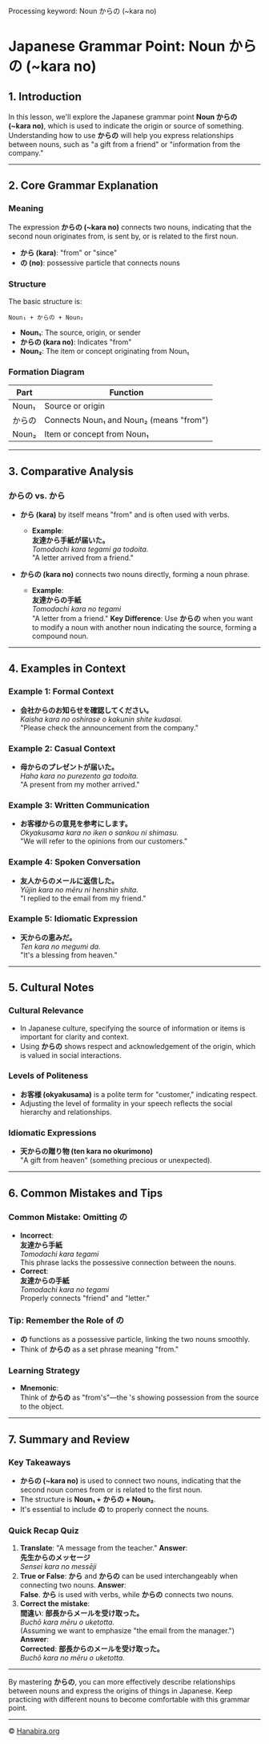 Processing keyword: Noun からの (~kara no)
# Japanese Grammar Point: Noun からの (~kara no)

## 1. Introduction
In this lesson, we'll explore the Japanese grammar point **Noun からの (~kara no)**, which is used to indicate the origin or source of something. Understanding how to use **からの** will help you express relationships between nouns, such as "a gift from a friend" or "information from the company."

---
## 2. Core Grammar Explanation
### Meaning
The expression **からの (~kara no)** connects two nouns, indicating that the second noun originates from, is sent by, or is related to the first noun.
- **から (kara)**: "from" or "since"
- **の (no)**: possessive particle that connects nouns
### Structure
The basic structure is:
```plaintext
Noun₁ + からの + Noun₂
```
- **Noun₁**: The source, origin, or sender
- **からの (kara no)**: Indicates "from"
- **Noun₂**: The item or concept originating from Noun₁
### Formation Diagram
| Part      | Function                              |
|-----------|---------------------------------------|
| Noun₁     | Source or origin                      |
| からの     | Connects Noun₁ and Noun₂ (means "from") |
| Noun₂     | Item or concept from Noun₁            |
---
## 3. Comparative Analysis
### **からの** vs. **から**
- **から (kara)** by itself means "from" and is often used with verbs.
  
  - **Example**:  
    **友達から手紙が届いた。**  
    *Tomodachi kara tegami ga todoita.*  
    "A letter arrived from a friend."
- **からの (kara no)** connects two nouns directly, forming a noun phrase.
  
  - **Example**:  
    **友達からの手紙**  
    *Tomodachi kara no tegami*  
    "A letter from a friend."
**Key Difference**: Use **からの** when you want to modify a noun with another noun indicating the source, forming a compound noun.
---
## 4. Examples in Context
### Example 1: Formal Context
- **会社からのお知らせを確認してください。**  
  *Kaisha kara no oshirase o kakunin shite kudasai.*  
  "Please check the announcement from the company."
### Example 2: Casual Context
- **母からのプレゼントが届いた。**  
  *Haha kara no purezento ga todoita.*  
  "A present from my mother arrived."
### Example 3: Written Communication
- **お客様からの意見を参考にします。**  
  *Okyakusama kara no iken o sankou ni shimasu.*  
  "We will refer to the opinions from our customers."
### Example 4: Spoken Conversation
- **友人からのメールに返信した。**  
  *Yūjin kara no mēru ni henshin shita.*  
  "I replied to the email from my friend."
### Example 5: Idiomatic Expression
- **天からの恵みだ。**  
  *Ten kara no megumi da.*  
  "It's a blessing from heaven."
---
## 5. Cultural Notes
### Cultural Relevance
- In Japanese culture, specifying the source of information or items is important for clarity and context.
- Using **からの** shows respect and acknowledgement of the origin, which is valued in social interactions.
### Levels of Politeness
- **お客様 (okyakusama)** is a polite term for "customer," indicating respect.
- Adjusting the level of formality in your speech reflects the social hierarchy and relationships.
### Idiomatic Expressions
- **天からの贈り物 (ten kara no okurimono)**  
  "A gift from heaven" (something precious or unexpected).
---
## 6. Common Mistakes and Tips
### Common Mistake: Omitting **の**
- **Incorrect**:  
  **友達から手紙**  
  *Tomodachi kara tegami*  
  This phrase lacks the possessive connection between the nouns.
- **Correct**:  
  **友達からの手紙**  
  *Tomodachi kara no tegami*  
  Properly connects "friend" and "letter."
### Tip: Remember the Role of **の**
- **の** functions as a possessive particle, linking the two nouns smoothly.
- Think of **からの** as a set phrase meaning "from."
### Learning Strategy
- **Mnemonic**:  
  Think of **からの** as "from's"—the 's showing possession from the source to the object.
---
## 7. Summary and Review
### Key Takeaways
- **からの (~kara no)** is used to connect two nouns, indicating that the second noun comes from or is related to the first noun.
- The structure is **Noun₁ + からの + Noun₂**.
- It's essential to include **の** to properly connect the nouns.
### Quick Recap Quiz
1. **Translate**: "A message from the teacher."
   **Answer**:  
   **先生からのメッセージ**  
   *Sensei kara no messēji*
2. **True or False**: **から** and **からの** can be used interchangeably when connecting two nouns.
   **Answer**:  
   **False**. **から** is used with verbs, while **からの** connects two nouns.
3. **Correct the mistake**:  
   **間違い**: **部長からメールを受け取った。**  
   *Buchō kara mēru o uketotta.*  
   (Assuming we want to emphasize "the email from the manager.")
   **Answer**:  
   **Corrected**: **部長からのメールを受け取った。**  
   *Buchō kara no mēru o uketotta.*
---
By mastering **からの**, you can more effectively describe relationships between nouns and express the origins of things in Japanese. Keep practicing with different nouns to become comfortable with this grammar point.


---

© [Hanabira.org](https://hanabira.org)

